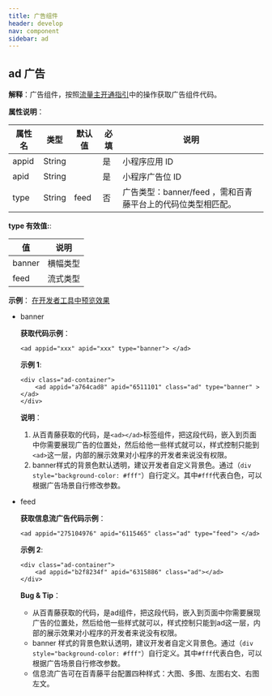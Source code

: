 ```yaml
---
title: 广告组件
header: develop
nav: component
sidebar: ad
---
```


## ad 广告

**解释**：广告组件，按照<a href="https://smartprogram.baidu.com/docs/introduction/adopen/">流量主开通指引</a>中的操作获取广告组件代码。

<!-- 
**百度APP中扫码体验：**

<img src="https://b.bdstatic.com/miniapp/assets/images/doc_demo/ad.png"  class="demo-qrcode-image" /> -->

**属性说明**：

|属性名 |类型  |默认值  |必填|说明|
|---- | ---- | ---- |---- |---- |
|appid|String| |是|小程序应用 ID|
|apid|String| |是|小程序广告位 ID|
|type|String|feed|否|广告类型：banner/feed ，需和百青藤平台上的代码位类型相匹配。|

**type 有效值:**:

| 值 | 说明 |
|--- |----- |
| banner | 横幅类型 |
| feed | 流式类型 |

**示例**：
<a href="swanide://fragment/fd1b5c33e1b3a2ce094e490b3ac108de1567749057225" title="在开发者工具中预览效果" target="_self">在开发者工具中预览效果</a>

* banner

    **获取代码示例**：

    ```
    <ad appid="xxx" apid="xxx" type="banner"> </ad>
    ```
    **示例 1**:

    ```
    <div class="ad-container">
        <ad appid="a764cad8" apid="6511101" class="ad" type="banner" ></ad>
    </div>

    ```
    **说明**：
    1. 从百青藤获取的代码，是`<ad></ad>`标签组件，把这段代码，嵌入到页面中你需要展现广告的位置处，然后给他一些样式就可以，样式控制只能到`<ad>`这一层，内部的展示效果对小程序的开发者来说没有权限。
    2. banner样式的背景色默认透明，建议开发者自定义背景色。通过（`div style="background-color: #fff"`）自行定义。其中`#fff`代表白色，可以根据广告场景自行修改参数。

* feed

    **获取信息流广告代码示例**：
    ```
    <ad appid="275104976" apid="6115465" class="ad" type="feed"> </ad>
    ```


    **示例 2**:

    ```
    <div class="ad-container">
        <ad appid="b2f8234f" apid="6315886" class="ad"></ad>
    </div>

    ```

  **Bug & Tip**：

  * 从百青藤获取的代码，是ad组件，把这段代码，嵌入到页面中你需要展现广告的位置处，然后给他一些样式就可以，样式控制只能到ad这一层，内部的展示效果对小程序的开发者来说没有权限。
  * banner 样式的背景色默认透明，建议开发者自定义背景色。通过（`div style="background-color: #fff"`）自行定义。其中`#fff`代表白色，可以根据广告场景自行修改参数。
  * 信息流广告可在百青藤平台配置四种样式：大图、多图、左图右文、右图左文。